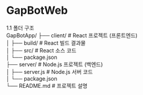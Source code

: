 # GapBotWeb  

1.1 폴더 구조  
GapBotApp/
├── client/                # React 프로젝트 (프론트엔드)  
│   ├── build/             # React 빌드 결과물  
│   ├── src/               # React 소스 코드  
│   └── package.json  
├── server/                # Node.js 프로젝트 (백엔드)  
│   ├── server.js          # Node.js 서버 코드  
│   └── package.json  
└── README.md              # 프로젝트 설명  
